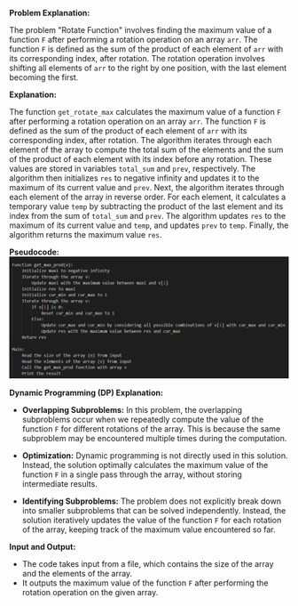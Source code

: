 **Problem Explanation:**

The problem "Rotate Function" involves finding the maximum value of a function `F` after performing a rotation operation on an array `arr`. The function `F` is defined as the sum of the product of each element of `arr` with its corresponding index, after rotation. The rotation operation involves shifting all elements of `arr` to the right by one position, with the last element becoming the first.

**Explanation:**

The function `get_rotate_max` calculates the maximum value of a function `F` after performing a rotation operation on an array `arr`. The function `F` is defined as the sum of the product of each element of `arr` with its corresponding index, after rotation.
The algorithm iterates through each element of the array to compute the total sum of the elements and the sum of the product of each element with its index before any rotation. These values are stored in variables `total_sum` and `prev`, respectively.
The algorithm then initializes `res` to negative infinity and updates it to the maximum of its current value and `prev`.
Next, the algorithm iterates through each element of the array in reverse order. For each element, it calculates a temporary value `temp` by subtracting the product of the last element and its index from the sum of `total_sum` and `prev`. The algorithm updates `res` to the maximum of its current value and `temp`, and updates `prev` to `temp`.
Finally, the algorithm returns the maximum value `res`.

**Pseudocode:**
![Logo](https://github.com/PolisettiVinayKiran/OATCP/blob/main/MaximumProductSubarray/assets/Screenshot%202024-03-19%20164648.png)

**Dynamic Programming (DP) Explanation:**

- **Overlapping Subproblems:** In this problem, the overlapping subproblems occur when we repeatedly compute the value of the function `F` for different rotations of the array. This is because the same subproblem may be encountered multiple times during the computation.
  
- **Optimization:** Dynamic programming is not directly used in this solution. Instead, the solution optimally calculates the maximum value of the function `F` in a single pass through the array, without storing intermediate results. 
  
- **Identifying Subproblems:** The problem does not explicitly break down into smaller subproblems that can be solved independently. Instead, the solution iteratively updates the value of the function `F` for each rotation of the array, keeping track of the maximum value encountered so far.

**Input and Output:**

- The code takes input from a file, which contains the size of the array and the elements of the array.
- It outputs the maximum value of the function `F` after performing the rotation operation on the given array.

